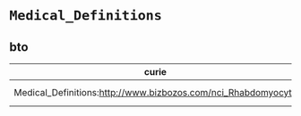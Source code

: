 # `Medical_Definitions`
## bto
| curie                                                         |   usages | nodes                                                                                                           |
|---------------------------------------------------------------|----------|-----------------------------------------------------------------------------------------------------------------|
| Medical_Definitions:http://www.bizbozos.com/nci_Rhabdomyocyte |        1 | [http://purl.obolibrary.org/obo/BTO:0002915](https://bioregistry.io/http://purl.obolibrary.org/obo/BTO:0002915) |
